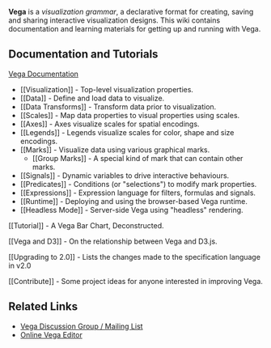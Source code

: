 __Vega__ is a _visualization grammar_, a declarative format for creating, saving and sharing interactive visualization designs. This wiki contains documentation and learning materials for getting up and running with Vega.

## Documentation and Tutorials

[Vega Documentation](wiki/Documentation)
* [[Visualization]] - Top-level visualization properties.
* [[Data]] - Define and load data to visualize.
* [[Data Transforms]] - Transform data prior to visualization.
* [[Scales]] - Map data properties to visual properties using scales.
* [[Axes]] - Axes visualize scales for spatial encodings.
* [[Legends]] - Legends visualize scales for color, shape and size encodings.
* [[Marks]] - Visualize data using various graphical marks.
  * [[Group Marks]] - A special kind of mark that can contain other marks.
* [[Signals]] - Dynamic variables to drive interactive behaviours.
* [[Predicates]] - Conditions (or "selections") to modify mark properties.
* [[Expressions]] - Expression language for filters, formulas and signals.
* [[Runtime]] - Deploying and using the browser-based Vega runtime.
* [[Headless Mode]] - Server-side Vega using "headless" rendering.

[[Tutorial]] - A Vega Bar Chart, Deconstructed.

[[Vega and D3]] - On the relationship between Vega and D3.js.

[[Upgrading to 2.0]] - Lists the changes made to the specification language in v2.0

[[Contribute]] - Some project ideas for anyone interested in improving Vega.

## Related Links

* [Vega Discussion Group / Mailing List](https://groups.google.com/forum/?fromgroups#!forum/vega-js)
* [Online Vega Editor](http://vega.github.io/vega-editor/)
